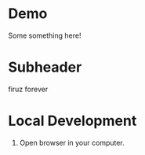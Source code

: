 # Demo

Some something here!

# Subheader

firuz forever

# Local Development

1. Open browser in your computer.
